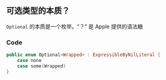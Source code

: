 ## 可选类型的本质？

`Optional` 的本质是一个枚举。“？” 是 Apple 提供的语法糖



### Code

```swift
public enum Optional<Wrapped> : ExpressibleByNilLiteral {
    case none
    case some(Wrapped)
}
```

